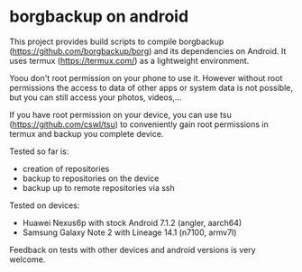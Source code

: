 # borgbackup on android
This project provides build scripts to compile borgbackup (https://github.com/borgbackup/borg) and its dependencies on Android. It uses termux (https://termux.com/) as a lightweight environment. 

Yoou don't root permission on your phone to use it. However without root permissions the access to data of other apps or system data is not possible, but you can still access your photos, videos,...

If you have root permission on your device, you can use tsu (https://github.com/cswl/tsu) to conveniently gain root permissions in termux and backup you complete device.

Tested so far is:

- creation of repositories 
- backup to repositories on the device
- backup up to remote repositories via ssh

Tested on devices:
- Huawei Nexus6p with stock Android 7.1.2 (angler, aarch64)
- Samsung Galaxy Note 2 with Lineage 14.1 (n7100, armv7l)

Feedback on tests with other devices and android versions is very welcome.

